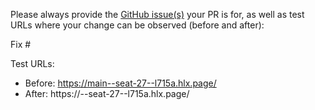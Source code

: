Please always provide the [GitHub issue(s)](../issues) your PR is for, as well as test URLs where your change can be observed (before and after):

Fix #<gh-issue-id>

Test URLs:
- Before: https://main--seat-27--l715a.hlx.page/
- After: https://<branch>--seat-27--l715a.hlx.page/
